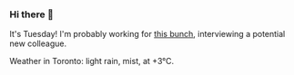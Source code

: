 ### Hi there :wave:

It's Tuesday! I'm probably working for [this bunch](https://github.com/kohofinancial), interviewing a potential new colleague.

Weather in Toronto: light rain, mist, at +3°C.
